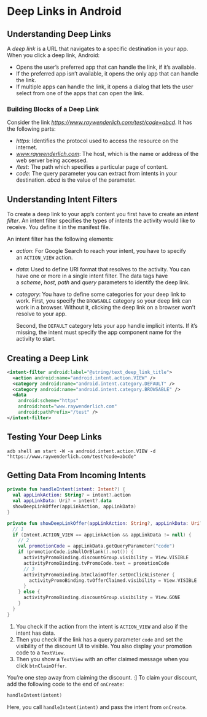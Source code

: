 # Deep Links in Android

## Understanding Deep Links

A *deep link* is a URL that navigates to a specific destination in your app. When you click a deep link, Android:

- Opens the user’s preferred app that can handle the link, if it’s available.
- If the preferred app isn’t available, it opens the only app that can handle the link.
- If multiple apps can handle the link, it opens a dialog that lets the user select from one of the apps that can open the link.

### Building Blocks of a Deep Link

Consider the link *https://www.raywenderlich.com/test/code=abcd*. It has the following parts:

- *https*: Identifies the protocol used to access the resource on the internet.
- *www.raywenderlich.com*: The host, which is the name or address of the web server being accessed.
- */test*: The path which specifies a particular page of content.
- *code*: The query parameter you can extract from intents in your destination. *abcd* is the value of the parameter.

## Understanding Intent Filters

To create a deep link to your app’s content you first have to create an *intent filter*. An intent filter specifies the types of intents the activity would like to receive. You define it in the manifest file.

An intent filter has the following elements:

- *action*: For Google Search to reach your intent, you have to specify an `ACTION_VIEW` action.

- *data*: Used to define URI format that resolves to the activity. You can have one or more in a single intent filter. The data tags have a *scheme*, *host*, *path* and *query* parameters to identify the deep link.

- *category*: You have to define some categories for your deep link to work. First, you specify the `BROWSABLE` category so your deep link can work in a browser. Without it, clicking the deep link on a browser won’t resolve to your app.
  
  Second, the `DEFAULT` category lets your app handle implicit intents. If it’s missing, the intent must specify the app component name for the activity to start.

## Creating a Deep Link

```xml
<intent-filter android:label="@string/text_deep_link_title">
  <action android:name="android.intent.action.VIEW" />
  <category android:name="android.intent.category.DEFAULT" />
  <category android:name="android.intent.category.BROWSABLE" />
  <data
    android:scheme="https"
    android:host="www.raywenderlich.com"
    android:pathPrefix="/test" />
</intent-filter>
```

## Testing Your Deep Links

```shell
adb shell am start -W -a android.intent.action.VIEW -d 
"https://www.raywenderlich.com/test?code=abcde"
```

## Getting Data From Incoming Intents

```kotlin
private fun handleIntent(intent: Intent?) {
  val appLinkAction: String? = intent?.action
  val appLinkData: Uri? = intent?.data
  showDeepLinkOffer(appLinkAction, appLinkData)
}

```

```kotlin
private fun showDeepLinkOffer(appLinkAction: String?, appLinkData: Uri?) {
  // 1
  if (Intent.ACTION_VIEW == appLinkAction && appLinkData != null) {
    // 2
    val promotionCode = appLinkData.getQueryParameter("code")
    if (promotionCode.isNullOrBlank().not()) {
      activityPromoBinding.discountGroup.visibility = View.VISIBLE
      activityPromoBinding.tvPromoCode.text = promotionCode
      // 3
      activityPromoBinding.btnClaimOffer.setOnClickListener {
        activityPromoBinding.tvOfferClaimed.visibility = View.VISIBLE
      }
    } else {
      activityPromoBinding.discountGroup.visibility = View.GONE
    }
  }
}

```

1. You check if the action from the intent is `ACTION_VIEW` and also if the intent has data.
2. Then you check if the link has a query parameter `code` and set the visibility of the discount UI to visible. You also display your promotion code to a `TextView`.
3. Then you show a `TextView` with an offer claimed message when you click `btnClaimOffer`.

You’re one step away from claiming the discount. :] To claim your discount, add the following code to the end of `onCreate`:

```kotlin
handleIntent(intent)
```

Here, you call `handleIntent(intent)` and pass the intent from `onCreate`.
